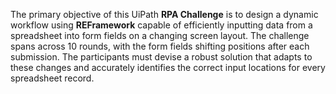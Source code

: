 The primary objective of this UiPath **RPA Challenge** is to design a dynamic workflow using **REFramework** capable of efficiently inputting data from a spreadsheet into form fields on a changing screen layout. 
The challenge spans across 10 rounds, with the form fields shifting positions after each submission. 
The participants must devise a robust solution that adapts to these changes and accurately identifies the correct input locations for every spreadsheet record.
